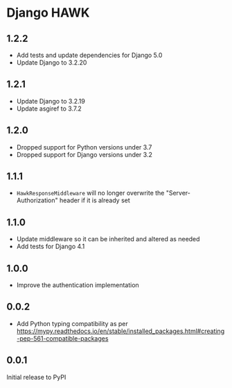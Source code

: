 # Django HAWK

## 1.2.2
- Add tests and update dependencies for Django 5.0
- Update Django to 3.2.20

## 1.2.1
- Update Django to 3.2.19
- Update asgiref to 3.7.2

## 1.2.0
- Dropped support for Python versions under 3.7
- Dropped support for Django versions under 3.2

## 1.1.1
- `HawkResponseMiddleware` will no longer overwrite the "Server-Authorization" header if
  it is already set

## 1.1.0
- Update middleware so it can be inherited and altered as needed
- Add tests for Django 4.1

## 1.0.0
- Improve the authentication implementation

## 0.0.2
- Add Python typing compatibility as per https://mypy.readthedocs.io/en/stable/installed_packages.html#creating-pep-561-compatible-packages

## 0.0.1
Initial release to PyPI
